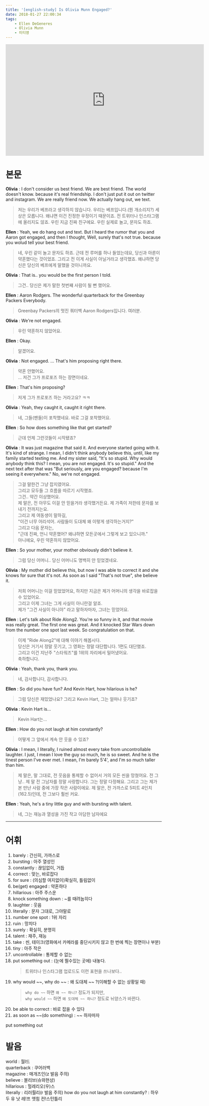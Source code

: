 ```yaml
---
title: '[english-study] Is Olivia Munn Engaged?'
date: 2018-01-27 22:00:34
tags:
    - Ellen DeGeneres
    - Olivia Munn
    - 미티영
---
```


<iframe width="640" height="360" src="https://www.youtube.com/embed/6E0o0CFFy2Q" frameborder="0" allow="autoplay; encrypted-media" allowfullscreen></iframe>

# 본문
**Olivia** :
I don't consider us best friend. We are best friend.
The world doesn't know. because it's real friendship.
I don't just put it out on twitter and instagram.
We are really friend now.
We actually hang out, we text.
> 저는 우리가 베프라고 생각하지 않습니다. 우리는 베프입니다.(뭔 개소리지?)
    세상은 모릅니다. 왜냐면 이건 진정한 우정이기 때문이죠.
    전 트위터나 인스타그램에 올리지도 않죠.
    우린 지금 진짜 친구에요.
    우린 실제로 놀고, 문자도 하죠.

**Ellen** :
Yeah, we do hang out and text.
But I heard the rumor that you and Aaron got engaged, and then I thought,
Well, surely that's not true. because you wolud tell your best friend.
> 네, 우린 같이 놀고 문자도 하죠.
    근데 전 루머를 하나 들었는데요, 당신과 아론이 약혼했다는 것이었죠.
    그리고 전 이게 사실이 아닐거라고 생각했죠. 왜냐하면 당신은 당신의 베프에게 말했을 것이니까요. 

**Olivia** :
That is.. you would be the first person I told.
> 그건.. 당신은 제가 말한 첫번쨰 사람이 될 뻔 했어요.

**Ellen** :
Aaron Rodgers. The wonderful quarterback for the Greenbay Packers Everybody.
> Greenbay Packers의 멋진 쿼터백 Aaron Rodgers입니다. 여러분.

**Olivia** :
We're not engaged.
> 우린 약혼하지 않았어요.

**Ellen** :
Okay.
> 알겠어요.

**Olivia** :
Not engaged.
...
That's him proposing right there.
> 약혼 안했어요.  
...
저건 그가 프로포즈 하는 장면이네요.

**Ellen** :
That's him proposing?
> 저게 그가 프로포즈 하는 거라고요? ㅋㅋ

**Olivia** :
Yeah, they caught it, caught it right there.
> 네, 그들(팬들)이 포착했네요. 바로 그걸 포착했어요.

**Ellen** :
So how does something like that get started?
> 근데 언제 그런것들이 시작됐죠?

**Olivia** :
It was just magazine that said it.
And everyone started going with it.
It's kind of strange.
I mean, I didn't think anybody believe this, until, like my family started texting me.
And my sister said,
"It's so stupid. Why would anybody think this?
I mean, you are not engaged. It's so stupid."
And the next text after that was
"But seriously, are you engaged? because I'm seeing it everywhere."
No, we're not engaged.
> 그걸 말한건 그냥 잡지였어요.  
그리고 모두들 그 흐름을 따르기 시작했죠.  
그건.. 약간 이상했어요.  
제 말은, 전 아무도 이걸 안 믿을거라 생각했거든요. 제 가족이 저한테 문자를 보내기 전까지는요.  
그리고 제 여동생이 말하길,  
"이건 너무 어리석어. 사람들이 도대체 왜 이렇게 생각하는거지?"  
그리고 다음 문자는,  
"근데 진짜, 언니 약혼했어? 왜냐하면 모든곳에서 그렇게 보고 있으니까."  
아니에요, 우린 약혼하지 않았어요.  

**Ellen** :
So your mother, your mother obviously didn't believe it.
> 그럼 당신 어머니.. 당신 어머니도 명백히 안 믿었겠네요.

**Olivia** :
My mother did believe this, but now I was able to correct it and she knows for sure that it's not.
As soon as I said "That's not true", she believe it.
> 저희 어머니는 이걸 믿었었어요, 하지만 지금은 제가 어머니의 생각을 바로잡을 수 있었어요.  
그리고 이제 그녀는 그게 사실이 아니란걸 알죠.  
제가 "그건 사실이 아니야" 라고 말하자마자, 그녀는 믿었어요.  

**Ellen** :
Let's talk about Ride Along2.
You're so funny in it, and that movie was really great. The first one was great.
And it knocked Star Wars down from the number one spot last week.
So congratulation on that.
> 이제 "Ride Along2"에 대해 이야기 해봅시다.  
당신은 거기서 정말 웃기고, 그 영화는 정말 대단합니다. 1편도 대단했죠.  
그리고 이건 지난주 "스타워즈"를 1위의 자리에서 밀어냈어요.  
축하합니다.

**Olivia** :
Yeah, thank you, thank you.
> 네, 감사합니다, 감사합니다.

**Ellen** :
So did you have fun? And Kevin Hart, how hilarious is he?
> 그럼 당신은 재밌었나요? 그리고 Kevin Hart, 그는 얼마나 웃기죠?

**Olivia** :
Kevin Hart is...
> Kevin Hart는...

**Ellen** :
How do you not laugh at him constantly?
> 어떻게 그 앞에서 계속 안 웃을 수 있죠?

**Olivia** :
I mean, I literally, I ruined almost every take from uncontrollable laughter.
I just, I mean I love the guy so much, he is so sweet.
And he is the tinest person I've ever met.
I mean, I'm barely 5'4', and I'm so much taller than him.
> 제 말은, 말 그대로, 전 웃음을 통제할 수 없어서 거의 모든 씬을 망쳤어요.
    전 그냥.. 제 말 전 그남자를 정말 사랑합니다. 그는 정말 다정해요.
    그리고 그는 제가 본 만난 사람 중에 가장 작은 사람이에요.
    제 말은, 전 가까스로 5피트 4인치(162.5)인데, 전 그보다 훨씬 커요.

**Ellen** :
Yeah, he's a tiny little guy and with bursting with talent.
> 네, 그는 재능과 열성을 가진 작고 아담한 남자에요

---

# 어휘
1. barely : 간신히, 가까스로
1. bursting : 아주 열성인
1. constantly : 끊임없이, 거듭
1. correct : 맞는, 바로잡다
1. for sure : (의심할 여지없이)확실히, 틀림없이
1. be(get) engaged : 약혼하다
1. hillarious : 아주 주스운
1. knock something down : ~를 때려눕히다
1. laughter : 웃음
1. literally : 문자 그대로, 그야말로
1. number one spot : 1위 자리
1. ruin : 망치다
1. surely : 확실히, 분명히
1. talent : 재주, 재능
1. take : 씬, 테이크(영화에서 카메라를 중단시키지 않고 한 번에 찍는 장면이나 부분)
1. tiny : 아주 작은
1. uncontrollable : 통제할 수 없는  
1. put something out : (눈에 띌수있는 곳에) 내놓다.  
    > 트위터나 인스타그램 업로드도 이런 표현을 쓰나보다..  
1. why would ~~, why do ~~ : 왜 도대체 ~~ ?(이해할 수 없는 상황일 때)  
    > `why do ~~` 하면 `왜 ~~ 하니?` 정도가 되지만,  
    `why would ~~` 하면 `왜 도대체 ~~ 하니?` 정도로 뉘양스가 바뀐다.  
1. be able to correct : 바로 잡을 수 있다  
1. as soon as ~~(do something) : ~~ 하자마자


put something out

# 발음
world : 월l드  
quarterback : 쿠어러백  
magazine : 매개즈인(z 발음 주의)  
believe : 블리브(슈와현상)  
hillarious : 헐레리오(우)스  
literally : 리러뤌리(r 발음 주의)
how do you not laugh at him constantly? : 하우 두 유 낫 레!프 엣힘   컨!스턴틀리


<!-- more -->